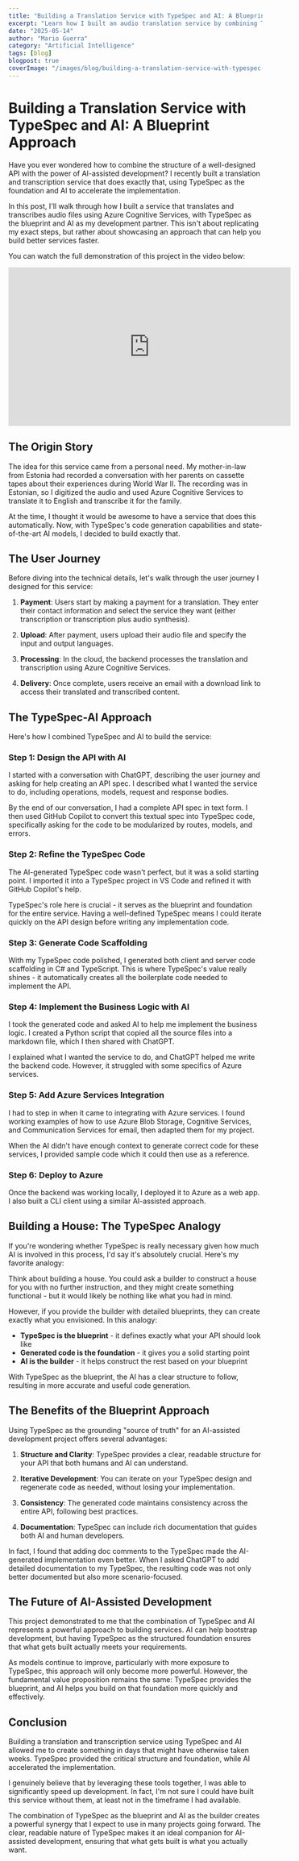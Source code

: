 ```yaml
---
title: "Building a Translation Service with TypeSpec and AI: A Blueprint Approach"
excerpt: "Learn how I built an audio translation service by combining TypeSpec for API design with AI-assisted development. This practical approach demonstrates how TypeSpec provides a solid blueprint and foundation for your services, while AI accelerates implementation."
date: "2025-05-14"
author: "Mario Guerra"
category: "Artificial Intelligence"
tags: [blog]
blogpost: true
coverImage: "/images/blog/building-a-translation-service-with-typespec-and-ai-a-blueprint-approach/TypeSpec-AI-Translation-Service.jpeg"
---
```



# Building a Translation Service with TypeSpec and AI: A Blueprint Approach

Have you ever wondered how to combine the structure of a well-designed API with the power of AI-assisted development? I recently built a translation and transcription service that does exactly that, using TypeSpec as the foundation and AI to accelerate the implementation.

In this post, I'll walk through how I built a service that translates and transcribes audio files using Azure Cognitive Services, with TypeSpec as the blueprint and AI as my development partner. This isn't about replicating my exact steps, but rather about showcasing an approach that can help you build better services faster.

You can watch the full demonstration of this project in the video below:

<iframe width="560" height="315" src="https://www.youtube.com/embed/mp5pnAzHw3k" title="YouTube video player" frameborder="0" allow="accelerometer; autoplay; clipboard-write; encrypted-media; gyroscope; picture-in-picture" allowfullscreen></iframe>

## The Origin Story

The idea for this service came from a personal need. My mother-in-law from Estonia had recorded a conversation with her parents on cassette tapes about their experiences during World War II. The recording was in Estonian, so I digitized the audio and used Azure Cognitive Services to translate it to English and transcribe it for the family.

At the time, I thought it would be awesome to have a service that does this automatically. Now, with TypeSpec's code generation capabilities and state-of-the-art AI models, I decided to build exactly that.

## The User Journey

Before diving into the technical details, let's walk through the user journey I designed for this service:

1. **Payment**: Users start by making a payment for a translation. They enter their contact information and select the service they want (either transcription or transcription plus audio synthesis).

2. **Upload**: After payment, users upload their audio file and specify the input and output languages.

3. **Processing**: In the cloud, the backend processes the translation and transcription using Azure Cognitive Services.

4. **Delivery**: Once complete, users receive an email with a download link to access their translated and transcribed content.

## The TypeSpec-AI Approach

Here's how I combined TypeSpec and AI to build the service:

### Step 1: Design the API with AI

I started with a conversation with ChatGPT, describing the user journey and asking for help creating an API spec. I described what I wanted the service to do, including operations, models, request and response bodies.

By the end of our conversation, I had a complete API spec in text form. I then used GitHub Copilot to convert this textual spec into TypeSpec code, specifically asking for the code to be modularized by routes, models, and errors.

### Step 2: Refine the TypeSpec Code

The AI-generated TypeSpec code wasn't perfect, but it was a solid starting point. I imported it into a TypeSpec project in VS Code and refined it with GitHub Copilot's help.

TypeSpec's role here is crucial - it serves as the blueprint and foundation for the entire service. Having a well-defined TypeSpec means I could iterate quickly on the API design before writing any implementation code.

### Step 3: Generate Code Scaffolding

With my TypeSpec code polished, I generated both client and server code scaffolding in C# and TypeScript. This is where TypeSpec's value really shines - it automatically creates all the boilerplate code needed to implement the API.

### Step 4: Implement the Business Logic with AI

I took the generated code and asked AI to help me implement the business logic. I created a Python script that copied all the source files into a markdown file, which I then shared with ChatGPT.

I explained what I wanted the service to do, and ChatGPT helped me write the backend code. However, it struggled with some specifics of Azure services.

### Step 5: Add Azure Services Integration

I had to step in when it came to integrating with Azure services. I found working examples of how to use Azure Blob Storage, Cognitive Services, and Communication Services for email, then adapted them for my project.

When the AI didn't have enough context to generate correct code for these services, I provided sample code which it could then use as a reference.

### Step 6: Deploy to Azure

Once the backend was working locally, I deployed it to Azure as a web app. I also built a CLI client using a similar AI-assisted approach.

## Building a House: The TypeSpec Analogy

If you're wondering whether TypeSpec is really necessary given how much AI is involved in this process, I'd say it's absolutely crucial. Here's my favorite analogy:

Think about building a house. You could ask a builder to construct a house for you with no further instruction, and they might create something functional - but it would likely be nothing like what you had in mind.

However, if you provide the builder with detailed blueprints, they can create exactly what you envisioned. In this analogy:

- **TypeSpec is the blueprint** - it defines exactly what your API should look like
- **Generated code is the foundation** - it gives you a solid starting point 
- **AI is the builder** - it helps construct the rest based on your blueprint

With TypeSpec as the blueprint, the AI has a clear structure to follow, resulting in more accurate and useful code generation.

## The Benefits of the Blueprint Approach

Using TypeSpec as the grounding "source of truth" for an AI-assisted development project offers several advantages:

1. **Structure and Clarity**: TypeSpec provides a clear, readable structure for your API that both humans and AI can understand.

2. **Iterative Development**: You can iterate on your TypeSpec design and regenerate code as needed, without losing your implementation.

3. **Consistency**: The generated code maintains consistency across the entire API, following best practices.

4. **Documentation**: TypeSpec can include rich documentation that guides both AI and human developers.

In fact, I found that adding doc comments to the TypeSpec made the AI-generated implementation even better. When I asked ChatGPT to add detailed documentation to my TypeSpec, the resulting code was not only better documented but also more scenario-focused.

## The Future of AI-Assisted Development

This project demonstrated to me that the combination of TypeSpec and AI represents a powerful approach to building services. AI can help bootstrap development, but having TypeSpec as the structured foundation ensures that what gets built actually meets your requirements.

As models continue to improve, particularly with more exposure to TypeSpec, this approach will only become more powerful. However, the fundamental value proposition remains the same: TypeSpec provides the blueprint, and AI helps you build on that foundation more quickly and effectively.

## Conclusion

Building a translation and transcription service using TypeSpec and AI allowed me to create something in days that might have otherwise taken weeks. TypeSpec provided the critical structure and foundation, while AI accelerated the implementation.

I genuinely believe that by leveraging these tools together, I was able to significantly speed up development. In fact, I'm not sure I could have built this service without them, at least not in the timeframe I had available.

The combination of TypeSpec as the blueprint and AI as the builder creates a powerful synergy that I expect to use in many projects going forward. The clear, readable nature of TypeSpec makes it an ideal companion for AI-assisted development, ensuring that what gets built is what you actually want.
